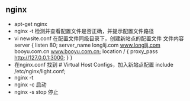 ## nginx
  * apt-get nginx
  * nginx -t 检测并查看配置文件是否正确，并提示配置文件路径
  * vi newsite.conf 在配置文件同级目录下，创建新站点的配置文件
    文件内容
    server {
	  listen 80;
	  server_name longlij.com www.longlij.com booyu.com.cn www.booyu.com.cn;
	  location / {
	    proxy_pass http://127.0.0.1:3000;
	  }
	}
  * 在nginx.conf 找到 # Virtual Host Configs，加入新站点配置
    include /etc/nginx/light.conf;
  * nginx -t
  * nginx -c 启动
  * nginx -s stop 停止
